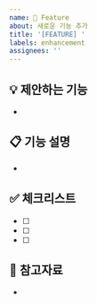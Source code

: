```yaml
---
name: 🌈 Feature
about: 새로운 기능 추가
title: '[FEATURE] '
labels: enhancement
assignees: ''
---
```


## 💡 제안하는 기능

-

## 📋 기능 설명

-

## ✅ 체크리스트

- [ ]
- [ ]
- [ ]

## 🔗 참고자료

-
